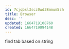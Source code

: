 ```yaml
---
id: 7cjqbsl3scz0wd38mmum5zh
title: Browser
desc: ''
updated: 1664719108760
created: 1664719094148
---
```


find tab based on string